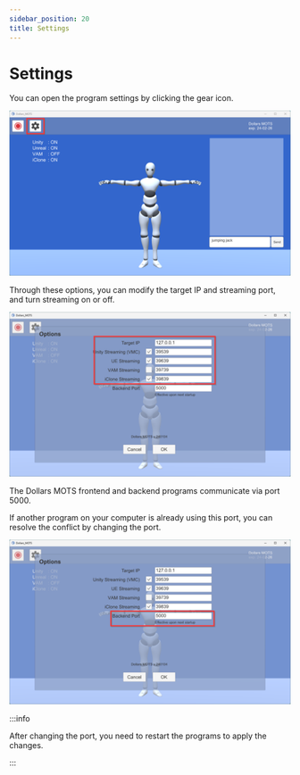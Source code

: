 ```yaml
---
sidebar_position: 20
title: Settings
---
```


# Settings

You can open the program settings by clicking the gear icon.

![](../img/2024_01_06_13_52_34.png)

Through these options, you can modify the target IP and streaming port, and turn streaming on or off.

![](../img/2024_01_06_13_53_44.png)

The Dollars MOTS frontend and backend programs communicate via port 5000.

If another program on your computer is already using this port, you can resolve the conflict by changing the port.

![](../img/2024_01_06_13_55_14-Dollars_MOTS.png)

:::info

After changing the port, you need to restart the programs to apply the changes.

:::

